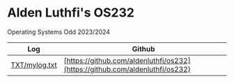 # Alden Luthfi's OS232

Operating Systems Odd 2023/2024

| Log | Github |
|-----|--------|
|[TXT/mylog.txt](TXT/mylog.txt)|[https://github.com/aldenluthfi/os232](https://github.com/aldenluthfi/os232)|
